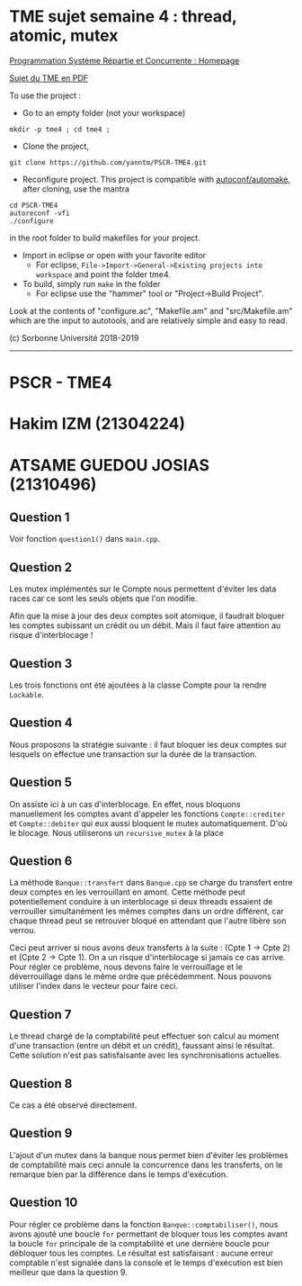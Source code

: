 # TME sujet semaine 4 : thread, atomic, mutex

[Programmation Système Répartie et Concurrente : Homepage](https://pages.lip6.fr/Yann.Thierry-Mieg/PR)

[Sujet du TME en PDF](https://pages.lip6.fr/Yann.Thierry-Mieg/PR/tdtme4.pdf)

To use the project :
*  Go to an empty folder (not your workspace)
```
mkdir -p tme4 ; cd tme4 ;

```
*  Clone the project, 
```
git clone https://github.com/yanntm/PSCR-TME4.git

```
* Reconfigure project.
This project is compatible with [autoconf/automake](https://www.lrde.epita.fr/~adl/autotools.html), after cloning, use the mantra 
```
cd PSCR-TME4
autoreconf -vfi
./configure 
```
in the root folder to build makefiles for your project.
* Import in eclipse or open with your favorite editor
   * For eclipse, `File->Import->General->Existing projects into workspace` and point the folder tme4.
* To build, simply run `make` in the folder 
   * For eclipse use the "hammer" tool or "Project->Build Project".


Look at the contents of "configure.ac", "Makefile.am" and "src/Makefile.am" which are the input to autotools, and are relatively simple and easy to read.

(c) Sorbonne Université 2018-2019

-----------------------
# PSCR - TME4 

# Hakim IZM (21304224)
# ATSAME GUEDOU JOSIAS (21310496)

## Question 1

Voir fonction `question1()` dans `main.cpp`.

## Question 2

Les mutex implémentés sur le Compte nous permettent d'éviter les data races car ce sont les seuls objets que l'on modifie.

Afin que la mise à jour des deux comptes soit atomique, il faudrait bloquer les comptes subissant un crédit ou un débit. Mais il faut faire attention au risque d'interblocage !

## Question 3

Les trois fonctions ont été ajoutées à la classe Compte pour la rendre `Lockable`.

## Question 4

Nous proposons la stratégie suivante : il faut bloquer les deux comptes sur lesquels on effectue une transaction sur la durée de la transaction.

## Question 5

On assiste ici à un cas d'interblocage. En effet, nous bloquons manuellement les comptes avant d'appeler les fonctions `Compte::crediter` et `Compte::debiter` qui eux aussi bloquent le mutex automatiquement. D'où le blocage. Nous utiliserons un `recursive_mutex` à la place

## Question 6

La méthode `Banque::transfert` dans `Banque.cpp` se charge du transfert entre deux comptes en les verrouillant en amont. Cette méthode peut potentiellement conduire à un interblocage si deux threads essaient de verrouiller simultanément les mêmes comptes dans un ordre différent, car chaque thread peut se retrouver bloqué en attendant que l'autre libère son verrou.

Ceci peut arriver si nous avons deux transferts à la suite : (Cpte 1 -> Cpte 2) et (Cpte 2 -> Cpte 1). On a un risque d'interblocage si jamais ce cas arrive. Pour régler ce problème, nous devons faire le verrouillage et le déverrouillage dans le même ordre que précédemment. Nous pouvons utiliser l'index dans le vecteur pour faire ceci.

## Question 7

Le thread chargé de la comptabilité peut effectuer son calcul au moment d'une transaction (entre un débit et un crédit), faussant ainsi le résultat. Cette solution n'est pas satisfaisante avec les synchronisations actuelles.

## Question 8

Ce cas a été observé directement.

## Question 9

L'ajout d'un mutex dans la banque nous permet bien d'éviter les problèmes de comptabilité mais ceci annule la concurrence dans les transferts, on le remarque bien par la différence dans le temps d'exécution.

## Question 10

Pour régler ce problème dans la fonction `Banque::comptabiliser()`, nous avons ajouté une boucle `for` permettant de bloquer tous les comptes avant la boucle `for` principale de la comptabilité et une dernière boucle pour débloquer tous les comptes. Le résultat est satisfaisant : aucune erreur comptable n'est signalée dans la console et le temps d'exécution est bien meilleur que dans la question 9.